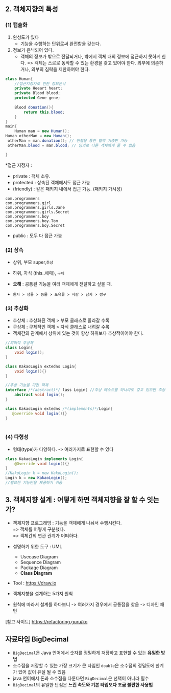 
## 2. 객체지향의 특성 

### (1) 캡슐화 
1. 완성도가 있다
   - 기능을 수행하는 단위로써 완전함을 갖는다. 
2. 정보가 은닉되어 있다.
   - 객체의 정보가 밖으로 전달되거나, 밖에서 객체 내의 정보에 접근하지 못하게 한다.  => 객체는 스르로 동작할 수 있는 환경을 갖고 있어야 한다. 외부에 의존하거나, 외부의 침략을 제한하여야 한다.
```java 
class Human{
    //접근지정자로 인한 정보은닉 
    private Heeart heart;
    private Blood blood;
    protected Gene gene;
    
    Blood donation(){
        return this.blood;
    }
}
main{
    Human man = new Human();
Human otherMan = new Human();
 otherMan = man.donation(); // 헌혈을 통한 혈액 기증만 가능 
 otherMan.blood = man.blood; // 임의로 다른 객체에게 줄 수 없음 

}
````
*접근 지정자 : 
- private : 객체 소유.
- protected : 상속된 객체에서도 접근 가능
- (friendly) : 같은 패키지 내에서 접근 가능. (패키지 가시성)
```
com.programmers
com.programmers.girl
com.programmers.girls.Jane
com.programmers.girls.Secret
com.programmers.boy
com.programmers.boy.Tom 
com.programmers.boy.Secret
```
- public : 모두 다 접근 가능 

### (2) 상속
- 상위, 부모 super,`추상`
- 하위, 자식 (this..애매), `구체`

- **오해** : 공통된 기능을 여러 객체에게 전달하고 싶을 때. 
- `원자 > 생물 > 동물 > 포유류 > 사람 > 남자 > 짱구`
### (3) 추상화

- 추상체 : 추상화된 객체 > 부모 클래스로 올라갈 수록
- 구상체 : 구체적인 객체 > 자식 클래스로 내려갈 수록
- 객체간의 관계에서 상위에 있는 것이 항상 하위보다 추상적이어야 한다. 

```java
//의미적 추상체
class Login{
    void login();
}

class KakaoLogin extedns Login{
    void login(){}
}
```

```java
//추상 기능을 가진 객체
interface /*(abstract)*/ lass Login{ //추상 메소드를 하나라도 갖고 있으면 추상 클래스 
    abstract void login();
}

class KakaoLogin extedns /*(implements)*/Login{
   @override void login(){}
} 
 
```

### (4) 다형성 

- 형태(type)가 다양하다. -> 여러가지로 표현할 수 있다
```java
class KakaoLogin implements Login{
    @Override void login(){}
}
//KakoLogin k = new KakoLogin();
Login k = new KakaoLogin();
//필요한 기능만을 제공하기 쉬움 
```

## 3. 객체지향 설계 : 어떻게 하면 객체지향을 잘 할 수 잇는가?
- 객체지향 프로그래밍 : 기능을 객체에게 나눠서 수행시킨다.   
  => 객체를 어떻게 구분했다.  
  => 객체간의 연관 관계가 어떠하다.

- 설명하기 위한 도구 : UML
  - Usecase Diagram
  - Sequence Diagram
  - Package Diagram
  - **Class Diagram**

- Tool : https://draw.io

- 객체지향을 설계하는 5가지 원칙 
- 원칙에 따라서 설계를 하다보니 -> 여러가지 경우에서 공통점을 찾음 -> 디자인 패턴 

[참고 사이트] https://refactoring.guru/ko 

## 자료타입 BigDecimal
- `BigDecimal`은 Java 언어에서 숫자를 정밀하게 저장하고 표현할 수 있는 **유일한 방법**
- 소수점을 저장할 수 있는 가장 크기가 큰 타입인 `double`은 소수점의 정밀도에 한계가 있어 값이 유실 될 수 있음
- java 언어에서 돈과 소수점을 다룬다면 `BigDecimal`은 선택이 아니라 필수 
- `BigDecimal`의 유일한 단점은 **느린 속도와 기본 타입보다 조금 불편한 사용법** 

